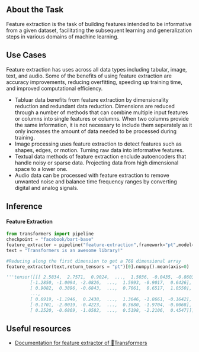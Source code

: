 ## About the Task

Feature extraction is the task of building features intended to be informative from a given dataset,
facilitating the subsequent learning and generalization steps in various domains of machine learning.

## Use Cases
Feature extraction has uses across all data types including tabular, image, text, and audio.  Some of the benefits of using feature extraction are accuracy improvements, reducing overfitting, speeding up training time, and improved computational efficiency.  
- Tabluar data benefits from feature extraction by dimensionality reduction and redundant data reduction.  Dimensions are reduced through a number of methods that can combine multiple input features or columns into single features or columns.  When two columns provide the same information, it is not necessary to include them seperately as it only increases the amount of data needed to be processed during training.
- Image processing uses feature extraction to detect features such as shapes, edges, or motion.  Turning raw data into informative features.
- Textual data methods of feature extraction enclude autoencoders that handle noisy or sparse data.  Projecting data from high dimensional space to a lower one.
- Audio data can be processed with feature extraction to remove unwanted noise and balance time frequency ranges by converting digital and analog signals.

## Inference

#### Feature Extraction

```python
from transformers import pipeline
checkpoint = "facebook/bart-base"
feature_extractor = pipeline("feature-extraction",framework="pt",model=checkpoint)
text = "Transformers is an awesome library!"

#Reducing along the first dimension to get a 768 dimensional array
feature_extractor(text,return_tensors = "pt")[0].numpy().mean(axis=0) 

'''tensor([[[ 2.5834,  2.7571,  0.9024,  ...,  1.5036, -0.0435, -0.8603],
         [-1.2850, -1.0094, -2.0826,  ...,  1.5993, -0.9017,  0.6426],
         [ 0.9082,  0.3896, -0.6843,  ...,  0.7061,  0.6517,  1.0550],
         ...,
         [ 0.6919, -1.1946,  0.2438,  ...,  1.3646, -1.8661, -0.1642],
         [-0.1701, -2.0019, -0.4223,  ...,  0.3680, -1.9704, -0.0068],
         [ 0.2520, -0.6869, -1.0582,  ...,  0.5198, -2.2106,  0.4547]]])'''
```

## Useful resources

- [Documentation for feature extractor of 🤗Transformers](https://huggingface.co/docs/transformers/main_classes/feature_extractor)


